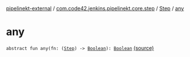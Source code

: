 [pipelinekt-external](../../index.md) / [com.code42.jenkins.pipelinekt.core.step](../index.md) / [Step](index.md) / [any](./any.md)

# any

`abstract fun any(fn: (`[`Step`](index.md)`) -> `[`Boolean`](https://kotlinlang.org/api/latest/jvm/stdlib/kotlin/-boolean/index.html)`): `[`Boolean`](https://kotlinlang.org/api/latest/jvm/stdlib/kotlin/-boolean/index.html) [(source)](https://github.com/code42/pipelinekt/tree/master/core/src/main/kotlin/com/code42/jenkins/pipelinekt/core/step/Step.kt#L23)